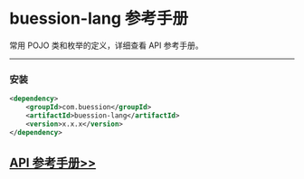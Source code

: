 # buession-lang 参考手册


常用 POJO 类和枚举的定义，详细查看 API 参考手册。


---


### **安装**

```xml
<dependency>
    <groupId>com.buession</groupId>
    <artifactId>buession-lang</artifactId>
    <version>x.x.x</version>
</dependency>
```


## [API 参考手册>>](/manual/2.0/docs/buession-lang/)